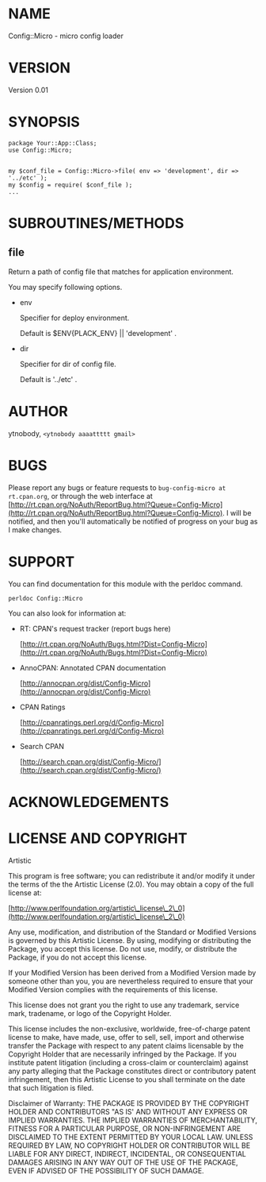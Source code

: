 # NAME

Config::Micro - micro config loader

# VERSION

Version 0.01

# SYNOPSIS

    package Your::App::Class;
    use Config::Micro;
    

    my $conf_file = Config::Micro->file( env => 'development', dir => '../etc' );
    my $config = require( $conf_file );
    ...

# SUBROUTINES/METHODS

## file

Return a path of config file that matches for application environment.

You may specify following options.

- env

    Specifier for deploy environment.

    Default is $ENV{PLACK\_ENV} || 'development' .

- dir

    Specifier for dir of config file.

    Default is '../etc' .

# AUTHOR

ytnobody, `<ytnobody aaaattttt gmail>`

# BUGS

Please report any bugs or feature requests to `bug-config-micro at rt.cpan.org`, or through
the web interface at [http://rt.cpan.org/NoAuth/ReportBug.html?Queue=Config-Micro](http://rt.cpan.org/NoAuth/ReportBug.html?Queue=Config-Micro).  I will be notified, and then you'll
automatically be notified of progress on your bug as I make changes.







# SUPPORT

You can find documentation for this module with the perldoc command.

    perldoc Config::Micro



You can also look for information at:

- RT: CPAN's request tracker (report bugs here)

    [http://rt.cpan.org/NoAuth/Bugs.html?Dist=Config-Micro](http://rt.cpan.org/NoAuth/Bugs.html?Dist=Config-Micro)

- AnnoCPAN: Annotated CPAN documentation

    [http://annocpan.org/dist/Config-Micro](http://annocpan.org/dist/Config-Micro)

- CPAN Ratings

    [http://cpanratings.perl.org/d/Config-Micro](http://cpanratings.perl.org/d/Config-Micro)

- Search CPAN

    [http://search.cpan.org/dist/Config-Micro/](http://search.cpan.org/dist/Config-Micro/)



# ACKNOWLEDGEMENTS



# LICENSE AND COPYRIGHT

Artistic

This program is free software; you can redistribute it and/or modify it
under the terms of the the Artistic License (2.0). You may obtain a
copy of the full license at:

[http://www.perlfoundation.org/artistic\_license\_2\_0](http://www.perlfoundation.org/artistic\_license\_2\_0)

Any use, modification, and distribution of the Standard or Modified
Versions is governed by this Artistic License. By using, modifying or
distributing the Package, you accept this license. Do not use, modify,
or distribute the Package, if you do not accept this license.

If your Modified Version has been derived from a Modified Version made
by someone other than you, you are nevertheless required to ensure that
your Modified Version complies with the requirements of this license.

This license does not grant you the right to use any trademark, service
mark, tradename, or logo of the Copyright Holder.

This license includes the non-exclusive, worldwide, free-of-charge
patent license to make, have made, use, offer to sell, sell, import and
otherwise transfer the Package with respect to any patent claims
licensable by the Copyright Holder that are necessarily infringed by the
Package. If you institute patent litigation (including a cross-claim or
counterclaim) against any party alleging that the Package constitutes
direct or contributory patent infringement, then this Artistic License
to you shall terminate on the date that such litigation is filed.

Disclaimer of Warranty: THE PACKAGE IS PROVIDED BY THE COPYRIGHT HOLDER
AND CONTRIBUTORS "AS IS' AND WITHOUT ANY EXPRESS OR IMPLIED WARRANTIES.
THE IMPLIED WARRANTIES OF MERCHANTABILITY, FITNESS FOR A PARTICULAR
PURPOSE, OR NON-INFRINGEMENT ARE DISCLAIMED TO THE EXTENT PERMITTED BY
YOUR LOCAL LAW. UNLESS REQUIRED BY LAW, NO COPYRIGHT HOLDER OR
CONTRIBUTOR WILL BE LIABLE FOR ANY DIRECT, INDIRECT, INCIDENTAL, OR
CONSEQUENTIAL DAMAGES ARISING IN ANY WAY OUT OF THE USE OF THE PACKAGE,
EVEN IF ADVISED OF THE POSSIBILITY OF SUCH DAMAGE.


